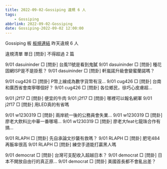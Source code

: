 ```yaml
---
title: 2022-09-02-Gossiping 違規 6 人
tags:
    - Gossiping
abbrlink: 2022-09-02-Gossiping
date: Gossiping-2022-09-02 12:00:00
---
```

Gossiping 板 [板規連結](https://www.ptt.cc/bbs/Gossiping/M.1637425085.A.07D.html)
昨天違規 6 人
<!-- more -->

違規清單
單日 [問卦] 不得超過 2 篇

9/01 dasuininder □ [問卦] 台風11號是看到鬼膩
9/01 dasuininder □ [問卦] 種花固網ISP是不是掛惹？
9/01 dasuininder □ [問卦] 軒嵐諾升級會變蜜蘭諾嗎？

9/01 cug426 □ [問卦] P幣上線成為數字貨幣有沒…
9/01 cug426 □ [問卦] 台南和廣西省會南寧哪個好？
9/01 cug426 □ [問卦]  各位鄉民，徐巧心皮膚超…

9/01 j2f17 □ [問卦] 便宜的牛肉
9/01 j2f17 □ [問卦] 哪裡可以報名網軍
9/01 j2f17 □ [問卦] 用LED真的有省嗎

9/01 w1230319 □ [問卦] 兩岸統一後的公務員會失業…
9/01 w1230319 □ [問卦] 廖老大飲料比中華一番哪場…
9/01 w1230319 □ [問卦] 廖老大feat七龍珠合作有搞…

9/01 RLAPH □ [問卦] 先自承論文抄襲有救嗎？
9/01 RLAPH □ [問卦] 肥宅484再飯率很高
9/01 RLAPH □ [問卦] 練空手道能打贏黑人嗎

9/01 democrat □ [問卦] 台灣可支配收入超越日本？
9/01 democrat □ [問卦] 日本不開放自由行的真正原…
9/01 democrat □ [問卦] 美國首長都不會亂出差？